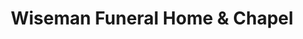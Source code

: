 ---
title: "Wiseman Funeral Home & Chapel"
url: /clinton/wiseman-funeral-home-and-chapel/
shop: funeral directors
---